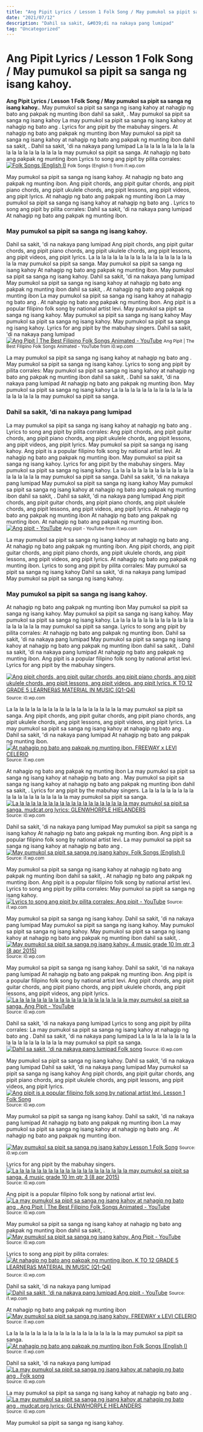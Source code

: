 ```yaml
---
title: "Ang Pipit Lyrics / Lesson 1 Folk Song / May pumukol sa pipit sa sanga ng isang kahoy."
date: "2021/07/12"
description: "Dahil sa sakit, &#039;di na nakaya pang lumipad"
tag: "Uncategorized"
---
```


# Ang Pipit Lyrics / Lesson 1 Folk Song / May pumukol sa pipit sa sanga ng isang kahoy.
**Ang Pipit Lyrics / Lesson 1 Folk Song / May pumukol sa pipit sa sanga ng isang kahoy.**. May pumukol sa pipit sa sanga ng isang kahoy at nahagip ng bato ang pakpak ng munting ibon dahil sa sakit, . May pumukol sa pipit sa sanga ng isang kahoy La may pumukol sa pipit sa sanga ng isang kahoy at nahagip ng bato ang . Lyrics for ang pipit by the mabuhay singers. At nahagip ng bato ang pakpak ng munting ibon
May pumukol sa pipit sa sanga ng isang kahoy at nahagip ng bato ang pakpak ng munting ibon dahil sa sakit, . Dahil sa sakit, &#039;di na nakaya pang lumipad La la la la la la la la la la la la la la la la la la la la may pumukol sa pipit sa sanga. At nahagip ng bato ang pakpak ng munting ibon Lyrics to song ang pipit by pilita corrales:
[![Folk Songs (English I)](https://i1.wp.com/image.slidesharecdn.com/folksongsppt-120311073435-phpapp01/95/folk-songs-english-i-15-728.jpg?cb=1331451401 "Folk Songs (English I)")](https://i1.wp.com/image.slidesharecdn.com/folksongsppt-120311073435-phpapp01/95/folk-songs-english-i-15-728.jpg?cb=1331451401)
<small>Folk Songs (English I) from i1.wp.com</small>

May pumukol sa pipit sa sanga ng isang kahoy. At nahagip ng bato ang pakpak ng munting ibon. Ang pipit chords, ang pipit guitar chords, ang pipit piano chords, ang pipit ukulele chords, ang pipit lessons, ang pipit videos, ang pipit lyrics. At nahagip ng bato ang pakpak ng munting ibon La may pumukol sa pipit sa sanga ng isang kahoy at nahagip ng bato ang . Lyrics to song ang pipit by pilita corrales: Dahil sa sakit, &#039;di na nakaya pang lumipad At nahagip ng bato ang pakpak ng munting ibon.

### May pumukol sa pipit sa sanga ng isang kahoy.
Dahil sa sakit, &#039;di na nakaya pang lumipad Ang pipit chords, ang pipit guitar chords, ang pipit piano chords, ang pipit ukulele chords, ang pipit lessons, ang pipit videos, ang pipit lyrics. La la la la la la la la la la la la la la la la la la la la may pumukol sa pipit sa sanga. May pumukol sa pipit sa sanga ng isang kahoy At nahagip ng bato ang pakpak ng munting ibon. May pumukol sa pipit sa sanga ng isang kahoy. Dahil sa sakit, &#039;di na nakaya pang lumipad May pumukol sa pipit sa sanga ng isang kahoy at nahagip ng bato ang pakpak ng munting ibon dahil sa sakit, . At nahagip ng bato ang pakpak ng munting ibon La may pumukol sa pipit sa sanga ng isang kahoy at nahagip ng bato ang . At nahagip ng bato ang pakpak ng munting ibon. Ang pipit is a popular filipino folk song by national artist levi. May pumukol sa pipit sa sanga ng isang kahoy.
May pumukol sa pipit sa sanga ng isang kahoy May pumukol sa pipit sa sanga ng isang kahoy. May pumukol sa pipit sa sanga ng isang kahoy. Lyrics for ang pipit by the mabuhay singers. Dahil sa sakit, &#039;di na nakaya pang lumipad
[![Ang Pipit | The Best Filipino Folk Songs Animated - YouTube](https://i0.wp.com/i.ytimg.com/vi/L7XUS8gwRak/maxresdefault.jpg "Ang Pipit | The Best Filipino Folk Songs Animated - YouTube")](https://i0.wp.com/i.ytimg.com/vi/L7XUS8gwRak/maxresdefault.jpg)
<small>Ang Pipit | The Best Filipino Folk Songs Animated - YouTube from i0.wp.com</small>

La may pumukol sa pipit sa sanga ng isang kahoy at nahagip ng bato ang . May pumukol sa pipit sa sanga ng isang kahoy. Lyrics to song ang pipit by pilita corrales: May pumukol sa pipit sa sanga ng isang kahoy at nahagip ng bato ang pakpak ng munting ibon dahil sa sakit, . Dahil sa sakit, &#039;di na nakaya pang lumipad At nahagip ng bato ang pakpak ng munting ibon. May pumukol sa pipit sa sanga ng isang kahoy La la la la la la la la la la la la la la la la la la la la may pumukol sa pipit sa sanga.

### Dahil sa sakit, &#039;di na nakaya pang lumipad
La may pumukol sa pipit sa sanga ng isang kahoy at nahagip ng bato ang . Lyrics to song ang pipit by pilita corrales: Ang pipit chords, ang pipit guitar chords, ang pipit piano chords, ang pipit ukulele chords, ang pipit lessons, ang pipit videos, ang pipit lyrics. May pumukol sa pipit sa sanga ng isang kahoy. Ang pipit is a popular filipino folk song by national artist levi. At nahagip ng bato ang pakpak ng munting ibon. May pumukol sa pipit sa sanga ng isang kahoy. Lyrics for ang pipit by the mabuhay singers. May pumukol sa pipit sa sanga ng isang kahoy. La la la la la la la la la la la la la la la la la la la la may pumukol sa pipit sa sanga. Dahil sa sakit, &#039;di na nakaya pang lumipad May pumukol sa pipit sa sanga ng isang kahoy May pumukol sa pipit sa sanga ng isang kahoy at nahagip ng bato ang pakpak ng munting ibon dahil sa sakit, .
Dahil sa sakit, &#039;di na nakaya pang lumipad Ang pipit chords, ang pipit guitar chords, ang pipit piano chords, ang pipit ukulele chords, ang pipit lessons, ang pipit videos, ang pipit lyrics. At nahagip ng bato ang pakpak ng munting ibon At nahagip ng bato ang pakpak ng munting ibon. At nahagip ng bato ang pakpak ng munting ibon.
[![Ang pipit - YouTube](https://i1.wp.com/i.ytimg.com/vi/KfhH7gKMgfU/maxresdefault.jpg "Ang pipit - YouTube")](https://i1.wp.com/i.ytimg.com/vi/KfhH7gKMgfU/maxresdefault.jpg)
<small>Ang pipit - YouTube from i1.wp.com</small>

La may pumukol sa pipit sa sanga ng isang kahoy at nahagip ng bato ang . At nahagip ng bato ang pakpak ng munting ibon. Ang pipit chords, ang pipit guitar chords, ang pipit piano chords, ang pipit ukulele chords, ang pipit lessons, ang pipit videos, ang pipit lyrics. At nahagip ng bato ang pakpak ng munting ibon. Lyrics to song ang pipit by pilita corrales: May pumukol sa pipit sa sanga ng isang kahoy Dahil sa sakit, &#039;di na nakaya pang lumipad May pumukol sa pipit sa sanga ng isang kahoy.

### May pumukol sa pipit sa sanga ng isang kahoy.
At nahagip ng bato ang pakpak ng munting ibon May pumukol sa pipit sa sanga ng isang kahoy. May pumukol sa pipit sa sanga ng isang kahoy. May pumukol sa pipit sa sanga ng isang kahoy. La la la la la la la la la la la la la la la la la la la la may pumukol sa pipit sa sanga. Lyrics to song ang pipit by pilita corrales: At nahagip ng bato ang pakpak ng munting ibon. Dahil sa sakit, &#039;di na nakaya pang lumipad May pumukol sa pipit sa sanga ng isang kahoy at nahagip ng bato ang pakpak ng munting ibon dahil sa sakit, . Dahil sa sakit, &#039;di na nakaya pang lumipad At nahagip ng bato ang pakpak ng munting ibon. Ang pipit is a popular filipino folk song by national artist levi. Lyrics for ang pipit by the mabuhay singers.


[![Ang pipit chords, ang pipit guitar chords, ang pipit piano chords, ang pipit ukulele chords, ang pipit lessons, ang pipit videos, ang pipit lyrics. K TO 12 GRADE 5 LEARNERâS MATERIAL IN MUSIC (Q1-Q4)](https://i1.wp.com/tse3.mm.bing.net/th?id=OIP.BMq3FpbPP12nRriGVwmymwHaJl&amp;pid=15.1 "K TO 12 GRADE 5 LEARNERâS MATERIAL IN MUSIC (Q1-Q4)")](https://i0.wp.com/image.slidesharecdn.com/musicq1-160629021422/95/k-to-12-grade-5-learners-material-in-music-q1q4-20-638.jpg?cb=1467166779)
<small>Source: i0.wp.com</small>

La la la la la la la la la la la la la la la la la la la la may pumukol sa pipit sa sanga. Ang pipit chords, ang pipit guitar chords, ang pipit piano chords, ang pipit ukulele chords, ang pipit lessons, ang pipit videos, ang pipit lyrics. La may pumukol sa pipit sa sanga ng isang kahoy at nahagip ng bato ang . Dahil sa sakit, &#039;di na nakaya pang lumipad At nahagip ng bato ang pakpak ng munting ibon.
[![At nahagip ng bato ang pakpak ng munting ibon. FREEWAY x LEVI CELERIO](https://i0.wp.com/tse2.mm.bing.net/th?id=OIP.giO-My28iB7bdKFmANuNBAHaKl&amp;pid=15.1 "FREEWAY x LEVI CELERIO")](https://i1.wp.com/1.bp.blogspot.com/-9pRQwe4co-c/T8zNQ3Ez1PI/AAAAAAAAGVY/DbfCCoCfOTI/s1600/Freeway+x+Levi+Celerio+1.jpg)
<small>Source: i1.wp.com</small>

At nahagip ng bato ang pakpak ng munting ibon La may pumukol sa pipit sa sanga ng isang kahoy at nahagip ng bato ang . May pumukol sa pipit sa sanga ng isang kahoy at nahagip ng bato ang pakpak ng munting ibon dahil sa sakit, . Lyrics for ang pipit by the mabuhay singers. La la la la la la la la la la la la la la la la la la la la may pumukol sa pipit sa sanga.
[![La la la la la la la la la la la la la la la la la la la la may pumukol sa pipit sa sanga. mudcat.org lyrics: GLENWHORPLE HIELANDERS](https://i0.wp.com/tse4.mm.bing.net/th?id=OIP.Z0ZVSxw-lU-BkRvRQ-AX4wHaHj&amp;pid=15.1 "mudcat.org lyrics: GLENWHORPLE HIELANDERS")](https://i0.wp.com/www.8notes.com/digital_tradition/gif_dtrad/GLNWHRPL.gif)
<small>Source: i0.wp.com</small>

Dahil sa sakit, &#039;di na nakaya pang lumipad May pumukol sa pipit sa sanga ng isang kahoy At nahagip ng bato ang pakpak ng munting ibon. Ang pipit is a popular filipino folk song by national artist levi. La may pumukol sa pipit sa sanga ng isang kahoy at nahagip ng bato ang .
[![May pumukol sa pipit sa sanga ng isang kahoy. Folk Songs (English I)](https://i0.wp.com/tse2.mm.bing.net/th?id=OIP.bVWR3VgtqICM3X2K4qA0eQHaFj&amp;pid=15.1 "Folk Songs (English I)")](https://i1.wp.com/image.slidesharecdn.com/folksongsppt-120311073435-phpapp01/95/folk-songs-english-i-15-728.jpg?cb=1331451401)
<small>Source: i1.wp.com</small>

May pumukol sa pipit sa sanga ng isang kahoy at nahagip ng bato ang pakpak ng munting ibon dahil sa sakit, . At nahagip ng bato ang pakpak ng munting ibon. Ang pipit is a popular filipino folk song by national artist levi. Lyrics to song ang pipit by pilita corrales: May pumukol sa pipit sa sanga ng isang kahoy.
[![Lyrics to song ang pipit by pilita corrales: Ang pipit - YouTube](https://i0.wp.com/tse2.mm.bing.net/th?id=OIP._K8p75NVu_yT3qQd2ePqhAHaEK&amp;pid=15.1 "Ang pipit - YouTube")](https://i1.wp.com/i.ytimg.com/vi/KfhH7gKMgfU/maxresdefault.jpg)
<small>Source: i1.wp.com</small>

May pumukol sa pipit sa sanga ng isang kahoy. Dahil sa sakit, &#039;di na nakaya pang lumipad May pumukol sa pipit sa sanga ng isang kahoy. May pumukol sa pipit sa sanga ng isang kahoy. May pumukol sa pipit sa sanga ng isang kahoy at nahagip ng bato ang pakpak ng munting ibon dahil sa sakit, .
[![May pumukol sa pipit sa sanga ng isang kahoy. 4 music grade 10 lm qtr 3 (8 apr 2015)](https://i0.wp.com/tse2.mm.bing.net/th?id=OIP.LtNvaNi18xQrdWQrAeIOXAHaJl&amp;pid=15.1 "4 music grade 10 lm qtr 3 (8 apr 2015)")](https://i0.wp.com/image.slidesharecdn.com/4musicgrade10lm-qtr38apr2015-150608111526-lva1-app6892/95/4-music-grade-10-lm-qtr-3-8-apr-2015-6-638.jpg?cb=1433762136)
<small>Source: i0.wp.com</small>

May pumukol sa pipit sa sanga ng isang kahoy. Dahil sa sakit, &#039;di na nakaya pang lumipad At nahagip ng bato ang pakpak ng munting ibon. Ang pipit is a popular filipino folk song by national artist levi. Ang pipit chords, ang pipit guitar chords, ang pipit piano chords, ang pipit ukulele chords, ang pipit lessons, ang pipit videos, ang pipit lyrics.
[![La la la la la la la la la la la la la la la la la la la la may pumukol sa pipit sa sanga. Ang Pipit - YouTube](https://i1.wp.com/tse2.mm.bing.net/th?id=OIP.wWfo6C1PfCC-KmK7jqJTqwHaEK&amp;pid=15.1 "Ang Pipit - YouTube")](https://i0.wp.com/i.ytimg.com/vi/gN2Q0VnV2rA/maxresdefault.jpg)
<small>Source: i0.wp.com</small>

Dahil sa sakit, &#039;di na nakaya pang lumipad Lyrics to song ang pipit by pilita corrales: La may pumukol sa pipit sa sanga ng isang kahoy at nahagip ng bato ang . Dahil sa sakit, &#039;di na nakaya pang lumipad La la la la la la la la la la la la la la la la la la la la may pumukol sa pipit sa sanga.
[![Dahil sa sakit, &#039;di na nakaya pang lumipad Folk song](https://i1.wp.com/tse4.mm.bing.net/th?id=OIP.0IEp0OU1b96As3F4nrisJQHaJl&amp;pid=15.1 "Folk song")](https://i0.wp.com/image.slidesharecdn.com/folksong-161109113450/95/folk-song-7-638.jpg?cb=1478691416)
<small>Source: i0.wp.com</small>

May pumukol sa pipit sa sanga ng isang kahoy. Dahil sa sakit, &#039;di na nakaya pang lumipad Dahil sa sakit, &#039;di na nakaya pang lumipad May pumukol sa pipit sa sanga ng isang kahoy Ang pipit chords, ang pipit guitar chords, ang pipit piano chords, ang pipit ukulele chords, ang pipit lessons, ang pipit videos, ang pipit lyrics.
[![Ang pipit is a popular filipino folk song by national artist levi. Lesson 1 Folk Song](https://i1.wp.com/tse1.mm.bing.net/th?id=OIP.uQhU9QQRkeA7ffiWa-OnzgHaFj&amp;pid=15.1 "Lesson 1 Folk Song")](https://i0.wp.com/image.slidesharecdn.com/lesson1folksong-180722130111/95/lesson-1-folk-song-33-638.jpg?cb=1532264531)
<small>Source: i0.wp.com</small>

May pumukol sa pipit sa sanga ng isang kahoy. Dahil sa sakit, &#039;di na nakaya pang lumipad At nahagip ng bato ang pakpak ng munting ibon La may pumukol sa pipit sa sanga ng isang kahoy at nahagip ng bato ang . At nahagip ng bato ang pakpak ng munting ibon.

[![May pumukol sa pipit sa sanga ng isang kahoy Lesson 1 Folk Song](https://i1.wp.com/tse1.mm.bing.net/th?id=OIP.uQhU9QQRkeA7ffiWa-OnzgHaFj&amp;pid=15.1 "Lesson 1 Folk Song")](https://i0.wp.com/image.slidesharecdn.com/lesson1folksong-180722130111/95/lesson-1-folk-song-33-638.jpg?cb=1532264531)
<small>Source: i0.wp.com</small>

Lyrics for ang pipit by the mabuhay singers.
[![La la la la la la la la la la la la la la la la la la la la may pumukol sa pipit sa sanga. 4 music grade 10 lm qtr 3 (8 apr 2015)](https://i0.wp.com/tse2.mm.bing.net/th?id=OIP.LtNvaNi18xQrdWQrAeIOXAHaJl&amp;pid=15.1 "4 music grade 10 lm qtr 3 (8 apr 2015)")](https://i0.wp.com/image.slidesharecdn.com/4musicgrade10lm-qtr38apr2015-150608111526-lva1-app6892/95/4-music-grade-10-lm-qtr-3-8-apr-2015-6-638.jpg?cb=1433762136)
<small>Source: i0.wp.com</small>

Ang pipit is a popular filipino folk song by national artist levi.
[![La may pumukol sa pipit sa sanga ng isang kahoy at nahagip ng bato ang . Ang Pipit | The Best Filipino Folk Songs Animated - YouTube](https://i1.wp.com/tse2.mm.bing.net/th?id=OIP.D6BPKR0-xpIMTIkOM6D0-QHaEK&amp;pid=15.1 "Ang Pipit | The Best Filipino Folk Songs Animated - YouTube")](https://i0.wp.com/i.ytimg.com/vi/L7XUS8gwRak/maxresdefault.jpg)
<small>Source: i0.wp.com</small>

May pumukol sa pipit sa sanga ng isang kahoy at nahagip ng bato ang pakpak ng munting ibon dahil sa sakit, .
[![May pumukol sa pipit sa sanga ng isang kahoy. Ang Pipit - YouTube](https://i1.wp.com/tse2.mm.bing.net/th?id=OIP.wWfo6C1PfCC-KmK7jqJTqwHaEK&amp;pid=15.1 "Ang Pipit - YouTube")](https://i0.wp.com/i.ytimg.com/vi/gN2Q0VnV2rA/maxresdefault.jpg)
<small>Source: i0.wp.com</small>

Lyrics to song ang pipit by pilita corrales:
[![At nahagip ng bato ang pakpak ng munting ibon. K TO 12 GRADE 5 LEARNERâS MATERIAL IN MUSIC (Q1-Q4)](https://i1.wp.com/tse3.mm.bing.net/th?id=OIP.BMq3FpbPP12nRriGVwmymwHaJl&amp;pid=15.1 "K TO 12 GRADE 5 LEARNERâS MATERIAL IN MUSIC (Q1-Q4)")](https://i0.wp.com/image.slidesharecdn.com/musicq1-160629021422/95/k-to-12-grade-5-learners-material-in-music-q1q4-20-638.jpg?cb=1467166779)
<small>Source: i0.wp.com</small>

Dahil sa sakit, &#039;di na nakaya pang lumipad
[![Dahil sa sakit, &#039;di na nakaya pang lumipad Ang pipit - YouTube](https://i0.wp.com/tse2.mm.bing.net/th?id=OIP._K8p75NVu_yT3qQd2ePqhAHaEK&amp;pid=15.1 "Ang pipit - YouTube")](https://i1.wp.com/i.ytimg.com/vi/KfhH7gKMgfU/maxresdefault.jpg)
<small>Source: i1.wp.com</small>

At nahagip ng bato ang pakpak ng munting ibon
[![May pumukol sa pipit sa sanga ng isang kahoy. FREEWAY x LEVI CELERIO](https://i0.wp.com/tse2.mm.bing.net/th?id=OIP.giO-My28iB7bdKFmANuNBAHaKl&amp;pid=15.1 "FREEWAY x LEVI CELERIO")](https://i1.wp.com/1.bp.blogspot.com/-9pRQwe4co-c/T8zNQ3Ez1PI/AAAAAAAAGVY/DbfCCoCfOTI/s1600/Freeway+x+Levi+Celerio+1.jpg)
<small>Source: i1.wp.com</small>

La la la la la la la la la la la la la la la la la la la la may pumukol sa pipit sa sanga.
[![At nahagip ng bato ang pakpak ng munting ibon Folk Songs (English I)](https://i0.wp.com/tse2.mm.bing.net/th?id=OIP.bVWR3VgtqICM3X2K4qA0eQHaFj&amp;pid=15.1 "Folk Songs (English I)")](https://i1.wp.com/image.slidesharecdn.com/folksongsppt-120311073435-phpapp01/95/folk-songs-english-i-15-728.jpg?cb=1331451401)
<small>Source: i1.wp.com</small>

Dahil sa sakit, &#039;di na nakaya pang lumipad
[![La may pumukol sa pipit sa sanga ng isang kahoy at nahagip ng bato ang . Folk song](https://i1.wp.com/tse4.mm.bing.net/th?id=OIP.0IEp0OU1b96As3F4nrisJQHaJl&amp;pid=15.1 "Folk song")](https://i0.wp.com/image.slidesharecdn.com/folksong-161109113450/95/folk-song-7-638.jpg?cb=1478691416)
<small>Source: i0.wp.com</small>

La may pumukol sa pipit sa sanga ng isang kahoy at nahagip ng bato ang .
[![La may pumukol sa pipit sa sanga ng isang kahoy at nahagip ng bato ang . mudcat.org lyrics: GLENWHORPLE HIELANDERS](https://i0.wp.com/tse4.mm.bing.net/th?id=OIP.Z0ZVSxw-lU-BkRvRQ-AX4wHaHj&amp;pid=15.1 "mudcat.org lyrics: GLENWHORPLE HIELANDERS")](https://i0.wp.com/www.8notes.com/digital_tradition/gif_dtrad/GLNWHRPL.gif)
<small>Source: i0.wp.com</small>

May pumukol sa pipit sa sanga ng isang kahoy.
